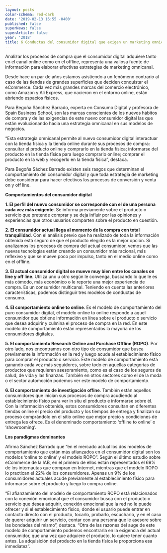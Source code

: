 ```yaml
---
layout: posts
color-schema: red-dark
date: '2019-02-13 16:55 -0400'
published: false
superNews: false
superArticle: false
year: '2018'
title: 6 Conductas del consumidor digital que exigen un marketing omnicanal
---
```

Analizar los procesos de compra que el consumidor digital adquiere tanto en el canal online como en el offline, representa una valiosa fuente de información para elaborar efectivas estrategias de marketing omnicanal.
 
Desde hace un par de años estamos asistiendo a un fenómeno contrario al caso de las tiendas de grandes superficies que deciden conquistar el eCommerce. Cada vez más grandes  marcas del comercio electrónico, como Amazon y Ali Express, que nacieron en el entorno online, están abriendo espacios físicos.
 
Para Begoña Sánchez Barrado, experta en Consumo Digital y profesora de Spain Business School, son las marcas conscientes de los nuevos hábitos de compra y de las  exigencias de este nuevo consumidor digital las que están evolucionando hacia una estrategia omnicanal en sus modelos de negocios.
 
“Esta estrategia omnicanal permite al nuevo consumidor digital interactuar con la tienda física y la tienda online durante sus procesos de compra: consultar el producto online y comprarlo en la tienda física; informarse del producto en la tienda física para luego comprarlo online; comprar el producto en la web y recogerlo en la tienda física”, destaca.
 
Para Begoña Sáchez Barrado existen seis rasgos que determinan el comportamiento del consumidor digital y que toda estrategia de marketing debe considerar para hacer efectivos los procesos de conversión y venta on y off line.
 
**Comportamientos del consumidor digital**
 
**1. El perfil del nuevo consumidor se corresponde con el de una persona cada vez más exigente**. Se informa previamente sobre el producto o servicio que pretende comprar y se deja influir por las opiniones y experiencias que otros usuarios comparten sobre el producto en cuestión.
 
**2. El consumidor actual llega al momento de la compra con total tranquilidad**. Con el análisis previo que ha realizado de toda la información obtenida está seguro de que el producto elegido es la mejor opción. Si analizamos los procesos de compra del actual consumidor, vemos que las nuevas tecnologías están creando un consumidor más racional, más reflexivo y que se mueve poco por impulso, tanto en el medio online como en el offline.

**3. El actual consumidor digital se mueve muy bien entre los canales on line y off line**. Utiliza uno u otro según le convenga, buscando lo que le es más cómodo, más económico o le reporte una mejor experiencia de compra. Es un consumidor multicanal. Teniendo en cuenta las anteriores características, podemos distinguir tres modelos de conductas de consumo.
 
**4. El comportamiento online to online**. Es el modelo de comportamiento del puro consumidor digital, el modelo online to online responde a aquel consumidor que obtiene información en línea sobre el producto o servicio que desea adquirir y culmina el proceso de compra en la red. En este modelo de comportamiento están representados la mayoría de los consumidores digitales.
 
**5. El comportamiento Research Online and Purchase Offline (ROPO)**. Por otro lado, nos encontramos con otro tipo de consumidor que busca previamente la información en la red y luego acude al establecimiento físico para comprar el producto o servicio. Este modelo de comportamiento está ganando cada vez más seguidores, sobre todo en aquellas categorías de productos que requieren asesoramiento, como es el caso de los seguros de salud, de vida y las finanzas. También en otros sectores como el de la moda o el sector automoción podemos ver este modelo de comportamiento.
 
**6. El comportamiento de investigación offine**. También están aquellos consumidores que inician sus procesos de compra acudiendo al establecimiento físico para ver in situ el producto e informarse sobre él. Con la información obtenida, estos consumidores consultan en diferentes tiendas online el precio del producto y los tiempos de entrega y finalizan su proceso comprándolo en el sitio online que mejor precio y condiciones de entrega les ofrece. Es el denominado comportamiento ‘offline to online’ o ‘showrooming’.
 
**Los paradigmas dominantes**
 
Afirma Sánchez Barrado que “en el mercado actual los dos modelos de comportamiento que están más afianzados en el consumidor digital son los modelos ‘online to online’ y el modelo ROPO”. Según el último estudio sobre eCommerce de la IAB, en el primero de ellos están representados el 69% de los internautas que compran en Internet, mientras que el modelo ROPO lo practican el 22% de los consumidores. Apenas un 9% de los consumidores actuales acude previamente al establecimiento físico para informarse sobre el producto y luego lo compra online. 
 
“El afianzamiento del modelo de comportamiento ROPO está relacionados con la conexión emocional que el consumidor busca con el producto o servicio que desea adquirir, conexión emocional que la red no le puede ofrecer y si el establecimiento físico, donde el usuario puede entrar en contacto directo con el producto, tocarlo, probarlo, escucharlo, y en el caso de querer adquirir un servicio, contar con una persona que le asesore sobre las bondades del mismo”, destaca. “Otra de las razones del auge de este modelo de comportamiento podemos encontrarla en la exigencia del actual consumidor, que una vez que adquiere el producto, lo quiere tener cuanto antes. La adquisición del producto en la tienda física le proporciona esa inmediatez”.

